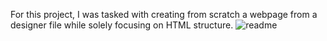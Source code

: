For this project, I was tasked with  creating from scratch a webpage from a designer file while solely focusing on HTML structure.
![readme](https://github.com/Hirwabrian/alu-web-development/assets/156072668/e9e771c7-ff5e-4ca2-b9bc-3cfb44980e38)
